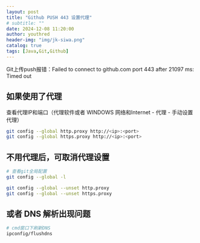 ```yaml
---
layout: post
title: "Github PUSH 443 设置代理"
# subtitle: ""
date: 2024-12-08 11:20:00
author: youthred
header-img: "img/jk-siwa.png"
catalog: true
tags: [Java,Git,Github]
---
```


Git上传push报错：Failed to connect to github.com port 443 after 21097 ms: Timed out

## 如果使用了代理

查看代理IP和端口（代理软件或者 WINDOWS 网络和Internet - 代理 - 手动设置代理）

```bash
git config --global http.proxy http://<ip>:<port>
git config --global https.proxy http://<ip>:<port>
```

## 不用代理后，可取消代理设置

```bash
# 查看git全局配置
git config --global -l

git config --global --unset http.proxy
git config --global --unset https.proxy
```

## 或者 DNS 解析出现问题

```bash
# cmd窗口下刷新DNS
ipconfig/flushdns
```

